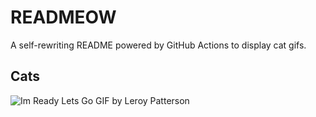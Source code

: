 # READMEOW

A self-rewriting README powered by GitHub Actions to display cat gifs.

## Cats

![Im Ready Lets Go GIF by Leroy Patterson](https://media0.giphy.com/media/CjmvTCZf2U3p09Cn0h/200.gif?cid=9acd02da1ggsfd290z8itev6m1nj39wqubyxs9ialyl7blh2&ep=v1_gifs_search&rid=200.gif&ct=g)

